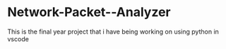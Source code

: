 # Network-Packet--Analyzer
This is the final year project that i have being working on using python in vscode
